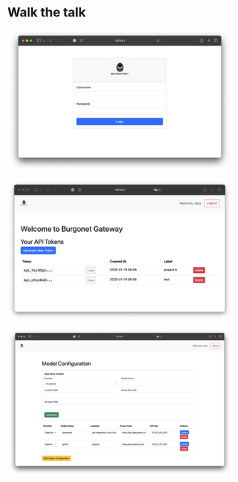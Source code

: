 # Walk the talk



![image-20250114074616217](img/screenshots/image-20250114074616217.png)

![image-20250114074719185](img/screenshots/image-20250114074719185.png)

![image-20250114110743398](img/screenshots/image-20250114110743398.png)

